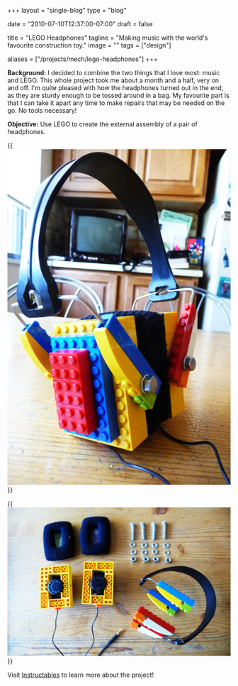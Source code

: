 +++
layout =    "single-blog"
type =      "blog"

date = "2010-07-10T12:37:00-07:00"
draft =     false

title = "LEGO Headphones"
tagline = "Making music with the world's favourite construction toy."
image =     ""
tags =      ["design"]

aliases =   ["/projects/mech/lego-headphones"]
+++

__Background:__ I decided to combine the two things that I love most: music and LEGO. This whole project took me about a month and a half, very on and off. I'm quite pleased with how the headphones turned out in the end, as they are sturdy enough to be tossed around in a bag. My favourite part is that I can take it apart any time to make repairs that may be needed on the go. No tools necessary!

__Objective:__ Use LEGO to create the external assembly of a pair of headphones.

{{<img caption="The world's finest LEGO headphones in all its glory."
src="/imgs/lego_headphones/P1080061-e1424407288767.jpg" >}}

{{<img caption="Easily deconstructed, staying true to the LEGO roots."
src="/imgs/lego_headphones/P1080050.jpg">}}

Visit [Instructables](http://www.instructables.com/id/LEGO-Headphones/) to learn more about the project!
